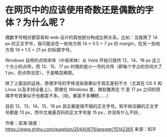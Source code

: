 # 在网页中的应该使用奇数还是偶数的字体？为什么呢？

偶数字号相对更容易和 web 设计的其他部分构成比例关系。比如：当我用了 14 px 的正文字号，我可能会在一些地方用 14 × 0.5 = 7 px 的 margin，在另一些地方用 14 × 1.5 = 21 px 的标题字号。

Windows 自带的点阵宋体（中易宋体）从 Vista 开始只提供 12、14、16 px 这三个大小的点阵，而 13、15、17 px 时用的是小一号的点阵（即每个字占的空间大了 1 px，但点阵没变），于是略显稀疏。

除了上面说的这些，奇偶字号的字体渲染效果似乎其实差别不大（尤其在 OS X 和 Linux 以及手持设备上）。即使在 Windows 里，微软雅黑在 11 至 17 px 之间的奇偶字号效果似乎也都差不多。（呃，都差不多糟糕……）

目前 12、13、14、15、16 px 其实都是很不错的正文字号。知乎和豆瓣的正文字号都是 13 px，而中文维基百科的正文字号是 15 px，并没有什么不好。

作者：梁海
链接：https://www.zhihu.com/question/20440679/answer/15142365
来源：知乎
